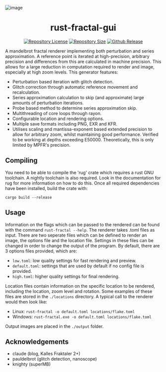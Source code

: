 ![image](render.png)

<h1 align="center">rust-fractal-gui</h1>
<p align="center">
  <a href="https://github.com/rust-fractal/rust-fractal-core/blob/master/LICENSE"><img src="https://img.shields.io/github/license/rust-fractal/rust-fractal-gui" alt="Repository License"></a>
  <a href="https://github.com/rust-fractal/rust-fractal-core/"><img src="https://img.shields.io/tokei/lines/github/rust-fractal/rust-fractal-gui" alt="Repository Size"></a>
  <a href="https://github.com/rust-fractal/rust-fractal-core/releases"><img src="https://img.shields.io/github/downloads/rust-fractal/rust-fractal-gui/total?style=flat" alt="Github Release"></a>
</p>

A mandelbrot fractal renderer implementing both perturbation and series approximation. A reference point is iterated at high-precision, arbitrary precision and differences from this are calculated in machine precision. This allows for a large reduction in computation required to render and image, especially at high zoom levels. This generator features:

- Perturbation based iteration with glitch detection.
- Glitch correction through automatic reference movement and recalculation.
- Series approximation calculation to skip (and approximate) large amounts of perturbation iterations.
- Probe based method to determine series approximation skip.
- Multithreading of core loops through rayon.
- Configurable location and rendering options.
- Multiple save formats including PNG, EXR and KFR.
- Utilises scaling and mantissa-exponent based extended precision to allow for arbitrary zoom, whilst maintaining good performance. Verified to be working at depths exceeding E50000. Theoretically, this is only limited by MPFR's precision.

## Compiling
You need to be able to compile the 'rug' crate which requires a rust GNU toolchain. A nightly toolchain is also required. Look in the documentation for rug for more information on how to do this. Once all required dependencies have been installed, build the crate with:

```cargo build --release```

## Usage
Information on the flags which can be passed to the rendered can be found with the command ```rust-fractal --help```. The renderer takes .toml files as input. There are two seperate files which can be defined to render an image, the options file and the location file. Settings in these files can be changed in order to change the output of the program. By default, there are 3 options files provided, which are:

- ```low.toml```: low quality settings for fast rendering and preview.
- ```default.toml```: settings that are used by default if no config file is provided.
- ```high.toml```: higher quality settings for final rendering.

Location files contain information on the specific location to be rendered, including the location, zoom level and rotation. Some examples of these files are stored in the ```./locations``` directory. A typical call to the renderer would then look like:

- Linux: ```rust-fractal -o default.toml locations/flake.toml```
- Windows: ```rust-fractal.exe -o default.toml locations/flake.toml```

Output images are placed in the ```./output``` folder.

## Acknowledgements
- claude (blog, Kalles Fraktaler 2+)
- pauldelbrot (glitch detection, nanoscope)
- knighty (superMB)



